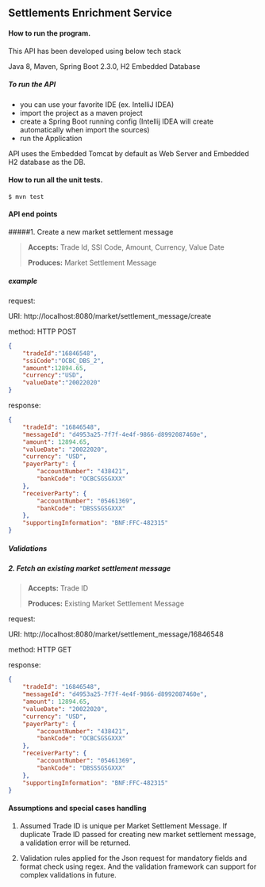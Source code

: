 ## Settlements Enrichment Service

#### How to run the program.
This API has been developed using below tech stack

Java 8, Maven, Spring Boot 2.3.0, H2 Embedded Database

##### To run the API 

- you can use your favorite IDE (ex. IntelliJ IDEA)
- import the project as a maven project
- create a Spring Boot running config (Intellij IDEA will create automatically when import the sources)
- run the Application 

API uses the Embedded Tomcat by default as Web Server and Embedded H2 database as the DB.

#### How to run all the unit tests.
```$ mvn test```


#### API end points

#####1. Create a new market settlement message

> **Accepts:** Trade Id, SSI Code, Amount, Currency, Value Date
>
>**Produces:** Market Settlement Message

##### example 

 request:
  
 URI: http://localhost:8080/market/settlement_message/create
 
 method: HTTP POST

```json
{
	"tradeId":"16846548",
	"ssiCode":"OCBC_DBS_2",
	"amount":12894.65,
	"currency":"USD",
	"valueDate":"20022020"
}
```

response:

```json
{
    "tradeId": "16846548",
    "messageId": "d4953a25-7f7f-4e4f-9866-d8992087460e",
    "amount": 12894.65,
    "valueDate": "20022020",
    "currency": "USD",
    "payerParty": {
        "accountNumber": "438421",
        "bankCode": "OCBCSGSGXXX"
    },
    "receiverParty": {
        "accountNumber": "05461369",
        "bankCode": "DBSSSGSGXXX"
    },
    "supportingInformation": "BNF:FFC-482315"
}
```

##### Validations



##### 2. Fetch an existing market settlement message

>**Accepts:** Trade ID
>
>**Produces:** Existing Market Settlement Message

 request:
  
 URI: http://localhost:8080/market/settlement_message/16846548
 
 method: HTTP GET
 
 response:
 
 ```json
 {
     "tradeId": "16846548",
     "messageId": "d4953a25-7f7f-4e4f-9866-d8992087460e",
     "amount": 12894.65,
     "valueDate": "20022020",
     "currency": "USD",
     "payerParty": {
         "accountNumber": "438421",
         "bankCode": "OCBCSGSGXXX"
     },
     "receiverParty": {
         "accountNumber": "05461369",
         "bankCode": "DBSSSGSGXXX"
     },
     "supportingInformation": "BNF:FFC-482315"
 }
 ```


####  Assumptions and special cases handling

1. Assumed Trade ID is unique per Market Settlement Message. 
If duplicate Trade ID passed for creating new market settlement message, a validation error will be returned.

2. Validation rules applied for the Json request for mandatory fields and format check using regex. 
And the validation framework can support for complex validations in future.